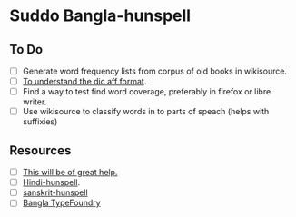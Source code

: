 # Suddo Bangla-hunspell
## To Do
 - [ ] Generate word frequency lists from corpus of old books in wikisource.
 - [ ] [To understand the dic aff format]([url](https://sites.google.com/a/chromium.org/dev/developers/how-tos/editing-the-spell-checking-dictionaries)).
 - [ ] Find a way to test find word coverage, preferably in firefox or libre writer.
 - [ ] Use wikisource to classify words in to parts of speach (helps with suffixies)

## Resources
- [ ] [This will be of great help.](https://nltr.itewb.gov.in/downloads.php)
- [ ] [Hindi-hunspell](https://github.com/Shreeshrii/hindi-hunspell).
- [ ] [sanskrit-hunspell](https://github.com/Shreeshrii/hindi-hunspell/issues/1)
- [ ] [Bangla TypeFoundry](https://banglatypefoundry.com/spellchecker/)
